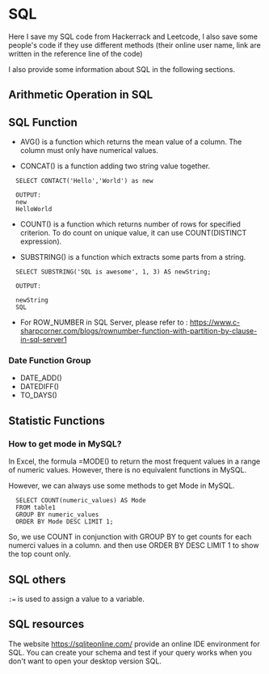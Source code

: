 # SQL

Here I save my SQL code from Hackerrack and Leetcode, I also save some people's code if they use different methods (their online user name, link are written in the reference line of the code)

I also provide some information about SQL in the following sections.

## Arithmetic Operation in SQL



## SQL Function

* AVG() is a function which returns the mean value of a column. The column must only have numerical values.

* CONCAT() is a function adding two string value together.

```
  SELECT CONTACT('Hello','World') as new

  OUTPUT: 
  new
  HelloWorld

```

* COUNT() is a function which returns number of rows for specified criterion. To do count on unique value, it can use COUNT(DISTINCT expression).

* SUBSTRING() is a function which extracts some parts from a string.

```
  SELECT SUBSTRING('SQL is awesome', 1, 3) AS newString;

  OUTPUT: 

  newString
  SQL

```

* For ROW_NUMBER in SQL Server, please refer to : https://www.c-sharpcorner.com/blogs/rownumber-function-with-partition-by-clause-in-sql-server1

### Date Function Group

* DATE_ADD()
* DATEDIFF()
* TO_DAYS()

## Statistic Functions

### How to get mode in MySQL?

In Excel, the formula =MODE() to return the most frequent values in a range of numeric values. However, there is no equivalent functions in MySQL.

However, we can always use some methods to get Mode in MySQL.

```
  SELECT COUNT(numeric_values) AS Mode 
  FROM table1
  GROUP BY numeric_values
  ORDER BY Mode DESC LIMIT 1;
```
So, we use COUNT in conjunction with GROUP BY to get counts for each numerci values in a column. and then use ORDER BY DESC LIMIT 1 to show the top count only.

## SQL others

`:=` is used to assign a value to a variable. 

## SQL resources

The website https://sqliteonline.com/ provide an online IDE environment for SQL. You can create your schema and test if your query works when you don't want to open your desktop version SQL.
